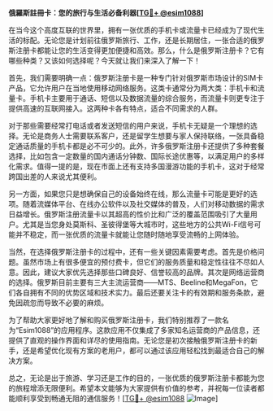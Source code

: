 **俄羅斯註冊卡：您的旅行与生活必备利器[[TG💪+ @esim1088](https://t.me/s/esim1088)]**

在当今这个高度互联的世界里，拥有一张优质的手机卡或流量卡已经成为了现代生活的标配。无论您是计划前往俄罗斯旅行、工作，还是长期居住，一张合适的俄罗斯注册卡都能让您的生活变得更加便捷和高效。那么，什么是俄罗斯注册卡？它有哪些种类？又该如何选择呢？今天就让我们来深入了解一下！

首先，我们需要明确一点：俄罗斯注册卡是一种专门针对俄罗斯市场设计的SIM卡产品，它允许用户在当地使用移动网络服务。这类卡通常分为两大类：手机卡和流量卡。手机卡主要用于通话、短信以及数据流量的综合服务，而流量卡则更专注于提供高速的互联网接入。这两种卡各有特点，适合不同需求的人群。

对于那些需要经常打电话或者发送短信的用户来说，手机卡无疑是一个理想的选择。无论是商务人士需要联系客户，还是留学生想要与家人保持联络，一张具备稳定通话质量的手机卡都是必不可少的。此外，许多俄罗斯注册卡还提供了多种套餐选择，比如包含一定数量的国内通话分钟数、国际长途优惠等，以满足用户的多样化需求。值得一提的是，现在市面上还有支持多国漫游功能的手机卡，这对于经常跨国出差的人来说尤其便利。

另一方面，如果您只是想确保自己的设备始终在线，那么流量卡可能是更好的选项。随着流媒体平台、在线办公软件以及社交媒体的普及，人们对移动数据的需求日益增长。俄罗斯注册流量卡以其超高的性价比和广泛的覆盖范围吸引了大量用户。尤其是当您身处莫斯科、圣彼得堡等大城市时，这些地方的公共Wi-Fi信号可能并不稳定，而一张优质的流量卡就能让您随时随地享受流畅的上网体验。

当然，在选择俄罗斯注册卡的过程中，还有一些关键因素需要考虑。首先是价格问题。虽然市场上有很多便宜的预付费卡，但它们的服务质量和稳定性往往不尽如人意。因此，建议大家优先选择那些口碑良好、信誉较高的品牌。其次是网络运营商的选择。俄罗斯目前主要有三大主流运营商——MTS、Beeline和MegaFon，它们各自拥有不同的优势区域和技术实力。最后还要关注卡的有效期和服务条款，避免因疏忽而导致不必要的麻烦。

为了帮助大家更好地了解和购买俄罗斯注册卡，我们特别推荐了一款名为“Esim1088”的应用程序。这款应用不仅集成了多家知名运营商的产品信息，还提供了直观的操作界面和详尽的使用指南。无论您是初次接触俄罗斯注册卡的新手，还是希望优化现有方案的老用户，都可以通过该应用轻松找到最适合自己的解决方案。

总之，无论是出于旅游、学习还是工作的目的，一张优质的俄罗斯注册卡都能为您的旅程增添无限便利。希望本文能够为大家提供有价值的参考，并祝每一位读者都能顺利享受到畅通无阻的通信服务！[[TG💪+ @esim1088](https://t.me/s/esim1088) ![Image](https://i.postimg.cc/4NQfJmqS/Snipaste-2025-05-13-00-14-12.png)]